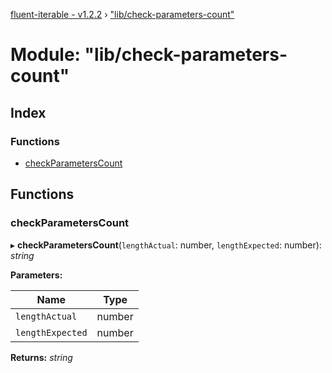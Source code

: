 [fluent-iterable - v1.2.2](../README.md) › ["lib/check-parameters-count"](_lib_check_parameters_count_.md)

# Module: "lib/check-parameters-count"

## Index

### Functions

* [checkParametersCount](_lib_check_parameters_count_.md#checkparameterscount)

## Functions

###  checkParametersCount

▸ **checkParametersCount**(`lengthActual`: number, `lengthExpected`: number): *string*

**Parameters:**

Name | Type |
------ | ------ |
`lengthActual` | number |
`lengthExpected` | number |

**Returns:** *string*
